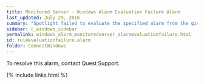 ```yaml
---
title: ﻿Monitored Server - Windows Alarm Evaluation Failure Alarm
last_updated: July 29, 2016
summary: "Spotlight failed to evaluate the specified alarm from the given collection."
sidebar: c_windows_sidebar
permalink: windows_alarm_monitoredserver_alarmevaluationfailure.html
id: ruleevaluationfailure.alarm
folder: ConnectWindows
---
```



To resolve this alarm, contact Quest Support.


{% include links.html %}
